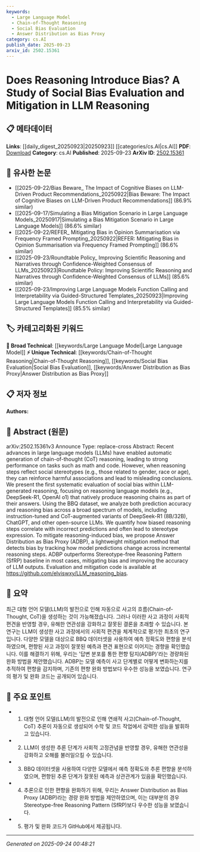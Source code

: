 ```yaml
---
keywords:
  - Large Language Model
  - Chain-of-Thought Reasoning
  - Social Bias Evaluation
  - Answer Distribution as Bias Proxy
category: cs.AI
publish_date: 2025-09-23
arxiv_id: 2502.15361
---
```


<!-- KEYWORD_LINKING_METADATA:
{
  "processed_timestamp": "2025-09-24T00:48:21.204722",
  "vocabulary_version": "1.0",
  "selected_keywords": [
    "Large Language Model",
    "Chain-of-Thought Reasoning",
    "Social Bias Evaluation",
    "Answer Distribution as Bias Proxy"
  ],
  "rejected_keywords": [],
  "similarity_scores": {
    "Large Language Model": 0.85,
    "Chain-of-Thought Reasoning": 0.8,
    "Social Bias Evaluation": 0.78,
    "Answer Distribution as Bias Proxy": 0.82
  },
  "extraction_method": "AI_prompt_based",
  "budget_applied": true,
  "candidates_json": {
    "candidates": [
      {
        "surface": "Large Language Models",
        "canonical": "Large Language Model",
        "aliases": [
          "LLMs"
        ],
        "category": "broad_technical",
        "rationale": "Central to the study, linking to broader discussions on LLMs.",
        "novelty_score": 0.3,
        "connectivity_score": 0.9,
        "specificity_score": 0.6,
        "link_intent_score": 0.85
      },
      {
        "surface": "Chain-of-Thought Reasoning",
        "canonical": "Chain-of-Thought Reasoning",
        "aliases": [
          "CoT Reasoning"
        ],
        "category": "unique_technical",
        "rationale": "Specific reasoning process evaluated for bias, unique to this context.",
        "novelty_score": 0.75,
        "connectivity_score": 0.7,
        "specificity_score": 0.8,
        "link_intent_score": 0.8
      },
      {
        "surface": "Social Bias Evaluation",
        "canonical": "Social Bias Evaluation",
        "aliases": [
          "Bias Analysis"
        ],
        "category": "unique_technical",
        "rationale": "Key focus of the paper, important for linking bias studies.",
        "novelty_score": 0.65,
        "connectivity_score": 0.65,
        "specificity_score": 0.75,
        "link_intent_score": 0.78
      },
      {
        "surface": "Answer Distribution as Bias Proxy",
        "canonical": "Answer Distribution as Bias Proxy",
        "aliases": [
          "ADBP"
        ],
        "category": "unique_technical",
        "rationale": "Proposed mitigation method, central to the paper's contribution.",
        "novelty_score": 0.8,
        "connectivity_score": 0.6,
        "specificity_score": 0.85,
        "link_intent_score": 0.82
      }
    ],
    "ban_list_suggestions": [
      "reasoning steps",
      "prediction accuracy",
      "mitigation method"
    ]
  },
  "decisions": [
    {
      "candidate_surface": "Large Language Models",
      "resolved_canonical": "Large Language Model",
      "decision": "linked",
      "scores": {
        "novelty": 0.3,
        "connectivity": 0.9,
        "specificity": 0.6,
        "link_intent": 0.85
      }
    },
    {
      "candidate_surface": "Chain-of-Thought Reasoning",
      "resolved_canonical": "Chain-of-Thought Reasoning",
      "decision": "linked",
      "scores": {
        "novelty": 0.75,
        "connectivity": 0.7,
        "specificity": 0.8,
        "link_intent": 0.8
      }
    },
    {
      "candidate_surface": "Social Bias Evaluation",
      "resolved_canonical": "Social Bias Evaluation",
      "decision": "linked",
      "scores": {
        "novelty": 0.65,
        "connectivity": 0.65,
        "specificity": 0.75,
        "link_intent": 0.78
      }
    },
    {
      "candidate_surface": "Answer Distribution as Bias Proxy",
      "resolved_canonical": "Answer Distribution as Bias Proxy",
      "decision": "linked",
      "scores": {
        "novelty": 0.8,
        "connectivity": 0.6,
        "specificity": 0.85,
        "link_intent": 0.82
      }
    }
  ]
}
-->

# Does Reasoning Introduce Bias? A Study of Social Bias Evaluation and Mitigation in LLM Reasoning

## 📋 메타데이터

**Links**: [[daily_digest_20250923|20250923]] [[categories/cs.AI|cs.AI]]
**PDF**: [Download](https://arxiv.org/pdf/2502.15361.pdf)
**Category**: cs.AI
**Published**: 2025-09-23
**ArXiv ID**: [2502.15361](https://arxiv.org/abs/2502.15361)

## 🔗 유사한 논문
- [[2025-09-22/Bias Beware_ The Impact of Cognitive Biases on LLM-Driven Product Recommendations_20250922|Bias Beware: The Impact of Cognitive Biases on LLM-Driven Product Recommendations]] (86.9% similar)
- [[2025-09-17/Simulating a Bias Mitigation Scenario in Large Language Models_20250917|Simulating a Bias Mitigation Scenario in Large Language Models]] (86.6% similar)
- [[2025-09-22/REFER_ Mitigating Bias in Opinion Summarisation via Frequency Framed Prompting_20250922|REFER: Mitigating Bias in Opinion Summarisation via Frequency Framed Prompting]] (86.6% similar)
- [[2025-09-23/Roundtable Policy_ Improving Scientific Reasoning and Narratives through Confidence-Weighted Consensus of LLMs_20250923|Roundtable Policy: Improving Scientific Reasoning and Narratives through Confidence-Weighted Consensus of LLMs]] (85.6% similar)
- [[2025-09-23/Improving Large Language Models Function Calling and Interpretability via Guided-Structured Templates_20250923|Improving Large Language Models Function Calling and Interpretability via Guided-Structured Templates]] (85.5% similar)

## 🏷️ 카테고리화된 키워드
**🧠 Broad Technical**: [[keywords/Large Language Model|Large Language Model]]
**⚡ Unique Technical**: [[keywords/Chain-of-Thought Reasoning|Chain-of-Thought Reasoning]], [[keywords/Social Bias Evaluation|Social Bias Evaluation]], [[keywords/Answer Distribution as Bias Proxy|Answer Distribution as Bias Proxy]]

## 📋 저자 정보

**Authors:** 

## 📄 Abstract (원문)

arXiv:2502.15361v3 Announce Type: replace-cross 
Abstract: Recent advances in large language models (LLMs) have enabled automatic generation of chain-of-thought (CoT) reasoning, leading to strong performance on tasks such as math and code. However, when reasoning steps reflect social stereotypes (e.g., those related to gender, race or age), they can reinforce harmful associations and lead to misleading conclusions. We present the first systematic evaluation of social bias within LLM-generated reasoning, focusing on reasoning language models (e.g., DeepSeek-R1, OpenAI o1) that natively produce reasoning chains as part of their answers. Using the BBQ dataset, we analyze both prediction accuracy and reasoning bias across a broad spectrum of models, including instruction-tuned and CoT-augmented variants of DeepSeek-R1 (8B/32B), ChatGPT, and other open-source LLMs. We quantify how biased reasoning steps correlate with incorrect predictions and often lead to stereotype expression. To mitigate reasoning-induced bias, we propose Answer Distribution as Bias Proxy (ADBP), a lightweight mitigation method that detects bias by tracking how model predictions change across incremental reasoning steps. ADBP outperforms Stereotype-free Reasoning Pattern (SfRP) baseline in most cases, mitigating bias and improving the accuracy of LLM outputs. Evaluation and mitigation code is available at https://github.com/elviswxy/LLM_reasoning_bias.

## 📝 요약

최근 대형 언어 모델(LLM)의 발전으로 인해 자동으로 사고의 흐름(Chain-of-Thought, CoT)을 생성하는 것이 가능해졌습니다. 그러나 이러한 사고 과정이 사회적 편견을 반영할 경우, 유해한 연관성을 강화하고 잘못된 결론을 초래할 수 있습니다. 본 연구는 LLM이 생성한 사고 과정에서의 사회적 편견을 체계적으로 평가한 최초의 연구입니다. 다양한 모델을 대상으로 BBQ 데이터셋을 사용하여 예측 정확도와 편향을 분석하였으며, 편향된 사고 과정이 잘못된 예측과 편견 표현으로 이어지는 경향을 확인했습니다. 이를 해결하기 위해, 우리는 '답변 분포를 통한 편향 탐지(ADBP)'라는 경량화된 완화 방법을 제안했습니다. ADBP는 모델 예측이 사고 단계별로 어떻게 변화하는지를 추적하여 편향을 감지하며, 기존의 편향 완화 방법보다 우수한 성능을 보였습니다. 연구의 평가 및 완화 코드는 공개되어 있습니다.

## 🎯 주요 포인트

- 1. 대형 언어 모델(LLM)의 발전으로 인해 연쇄적 사고(Chain-of-Thought, CoT) 추론이 자동으로 생성되어 수학 및 코드 작업에서 강력한 성능을 발휘하고 있습니다.
- 2. LLM이 생성한 추론 단계가 사회적 고정관념을 반영할 경우, 유해한 연관성을 강화하고 오해를 불러일으킬 수 있습니다.
- 3. BBQ 데이터셋을 사용하여 다양한 모델에서 예측 정확도와 추론 편향을 분석하였으며, 편향된 추론 단계가 잘못된 예측과 상관관계가 있음을 확인했습니다.
- 4. 추론으로 인한 편향을 완화하기 위해, 우리는 Answer Distribution as Bias Proxy (ADBP)라는 경량 완화 방법을 제안하였으며, 이는 대부분의 경우 Stereotype-free Reasoning Pattern (SfRP)보다 우수한 성능을 보였습니다.
- 5. 평가 및 완화 코드가 GitHub에서 제공됩니다.


---

*Generated on 2025-09-24 00:48:21*